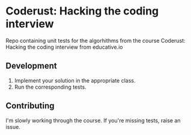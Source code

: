 # Coderust: Hacking the coding interview

Repo containing unit tests for the algorhithms from the course Coderust: Hacking the coding interview from educative.io

## Development

1. Implement your solution in the appropriate class.
2. Run the corresponding tests.

## Contributing

I'm slowly working through the course. If you're missing tests, raise an issue.